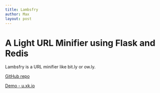 ```yaml
---
title: Lambsfry
author: Max
layout: post
---
```


# A Light URL Minifier using Flask and Redis

Lambsfry is a URL minifier like bit.ly or ow.ly.

[GitHub repo](https://github.com/XertroV/lambsfry)

[Demo - u.xk.io](http://u.xk.io)

